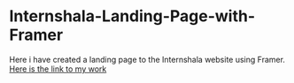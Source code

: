 # Internshala-Landing-Page-with-Framer
Here i have created a landing page to the Internshala website using Framer. 
[Here is the link to my work](https://framer.com/projects/Idea-Labs-assignment--NfNTdM07ZVm25Cizejmx-cdcab)
